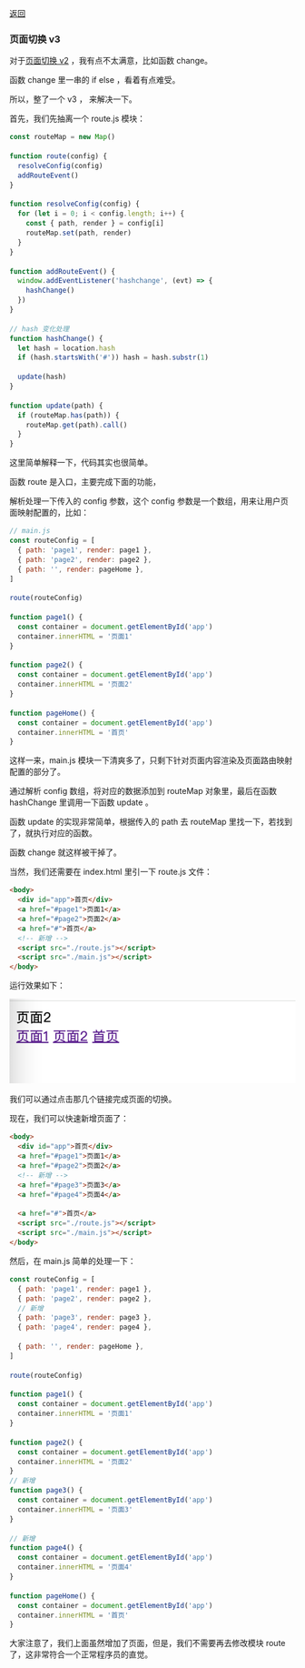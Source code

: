 [返回](../README.md)

### 页面切换 v3

对于[页面切换 v2](./01-page-change-v2.md) ，我有点不太满意，比如函数 change。

函数 change 里一串的 if else ，看着有点难受。

所以，整了一个 v3 ， 来解决一下。

首先，我们先抽离一个 route.js 模块：

```js
const routeMap = new Map()

function route(config) {
  resolveConfig(config)
  addRouteEvent()
}

function resolveConfig(config) {
  for (let i = 0; i < config.length; i++) {
    const { path, render } = config[i]
    routeMap.set(path, render)
  }
}

function addRouteEvent() {
  window.addEventListener('hashchange', (evt) => {
    hashChange()
  })
}

// hash 变化处理
function hashChange() {
  let hash = location.hash
  if (hash.startsWith('#')) hash = hash.substr(1)

  update(hash)
}

function update(path) {
  if (routeMap.has(path)) {
    routeMap.get(path).call()
  }
}
```

这里简单解释一下，代码其实也很简单。

函数 route 是入口，主要完成下面的功能，

解析处理一下传入的 config 参数，这个 config 参数是一个数组，用来让用户页面映射配置的，比如：

```js
// main.js
const routeConfig = [
  { path: 'page1', render: page1 },
  { path: 'page2', render: page2 },
  { path: '', render: pageHome },
]

route(routeConfig)

function page1() {
  const container = document.getElementById('app')
  container.innerHTML = '页面1'
}

function page2() {
  const container = document.getElementById('app')
  container.innerHTML = '页面2'
}

function pageHome() {
  const container = document.getElementById('app')
  container.innerHTML = '首页'
}
```

这样一来，main.js 模块一下清爽多了，只剩下针对页面内容渲染及页面路由映射配置的部分了。

通过解析 config 数组，将对应的数据添加到 routeMap 对象里，最后在函数 hashChange 里调用一下函数 update 。

函数 update 的实现非常简单，根据传入的 path 去 routeMap 里找一下，若找到了，就执行对应的函数。

函数 change 就这样被干掉了。

当然，我们还需要在 index.html 里引一下 route.js 文件：

```html
<body>
  <div id="app">首页</div>
  <a href="#page1">页面1</a>
  <a href="#page2">页面2</a>
  <a href="#">首页</a>
  <!-- 新增 -->
  <script src="./route.js"></script>
  <script src="./main.js"></script>
</body>
```

运行效果如下：

![图片](./images/ch01/img002.png)

我们可以通过点击那几个链接完成页面的切换。

现在，我们可以快速新增页面了：

```html
<body>
  <div id="app">首页</div>
  <a href="#page1">页面1</a>
  <a href="#page2">页面2</a>
  <!-- 新增 -->
  <a href="#page3">页面3</a>
  <a href="#page4">页面4</a>

  <a href="#">首页</a>
  <script src="./route.js"></script>
  <script src="./main.js"></script>
</body>
```

然后，在 main.js 简单的处理一下：

```js
const routeConfig = [
  { path: 'page1', render: page1 },
  { path: 'page2', render: page2 },
  // 新增
  { path: 'page3', render: page3 },
  { path: 'page4', render: page4 },

  { path: '', render: pageHome },
]

route(routeConfig)

function page1() {
  const container = document.getElementById('app')
  container.innerHTML = '页面1'
}

function page2() {
  const container = document.getElementById('app')
  container.innerHTML = '页面2'
}
// 新增
function page3() {
  const container = document.getElementById('app')
  container.innerHTML = '页面3'
}

// 新增
function page4() {
  const container = document.getElementById('app')
  container.innerHTML = '页面4'
}

function pageHome() {
  const container = document.getElementById('app')
  container.innerHTML = '首页'
}
```

大家注意了，我们上面虽然增加了页面，但是，我们不需要再去修改模块 route 了，这非常符合一个正常程序员的直觉。
